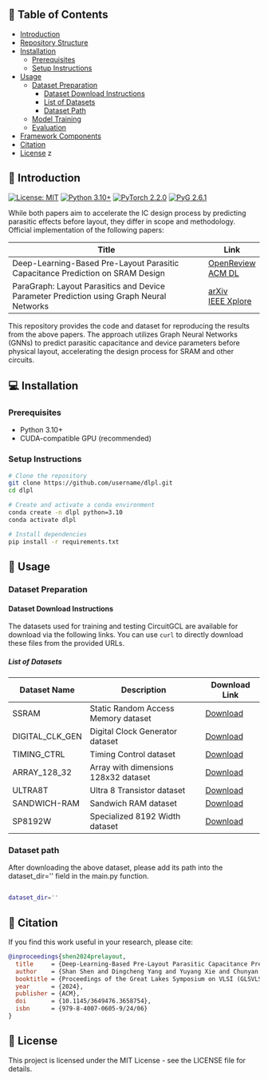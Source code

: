 
## 📑 Table of Contents

- [Introduction](#-introduction)
- [Repository Structure](#repository-structure)
- [Installation](#-installation)
  - [Prerequisites](#prerequisites)
  - [Setup Instructions](#setup-instructions)
- [Usage](#-usage)
  - [Dataset Preparation](#dataset-preparation)
    - [Dataset Download Instructions](#dataset-download-instructions)
    - [List of Datasets](#list-of-datasets)
    - [Dataset Path](#dataset-path)
  - [Model Training](#model-training)
  - [Evaluation](#evaluation)
- [Framework Components](#framework-components)
- [Citation](#-citation)
- [License](#-license)
z



## 🧠 Introduction
[![License: MIT](https://img.shields.io/badge/License-MIT-yellow.svg)](https://opensource.org/licenses/MIT)
[![Python 3.10+](https://img.shields.io/badge/python-3.10+-blue.svg)](https://www.python.org/downloads/release/python-310/)
[![PyTorch 2.2.0](https://img.shields.io/badge/PyTorch-2.2.0-red)](https://pytorch.org/get-started/previous-versions/#v220)
[![PyG 2.6.1](https://img.shields.io/badge/PyG-2.6.1-orange)](https://pytorch-geometric.readthedocs.io/en/2.6.1/)

While both papers aim to accelerate the IC design process by predicting parasitic effects before layout, they differ in scope and methodology.
Official implementation of the following papers:

| Title                                                                                    | Link                                                                                                                 |
| ---------------------------------------------------------------------------------------- | -------------------------------------------------------------------------------------------------------------------- |
| Deep-Learning-Based Pre-Layout Parasitic Capacitance Prediction on SRAM Design           | [OpenReview](https://openreview.net/forum?id=xkljKdGe4E)<br>[ACM DL](https://dl.acm.org/doi/10.1145/3649476.3658754) |
| ParaGraph: Layout Parasitics and Device Parameter Prediction using Graph Neural Networks | [arXiv](https://arxiv.org/abs/2502.09263)<br>[IEEE Xplore](https://ieeexplore.ieee.org/document/9218515)             |


This repository provides the code and dataset for reproducing the results from the above papers. The approach utilizes Graph Neural Networks (GNNs) to predict parasitic capacitance and device parameters before physical layout, accelerating the design process for SRAM and other circuits.


## 💻 Installation

### Prerequisites

- Python 3.10+
- CUDA-compatible GPU (recommended)

### Setup Instructions

```bash
# Clone the repository
git clone https://github.com/username/dlpl.git
cd dlpl

# Create and activate a conda environment
conda create -n dlpl python=3.10
conda activate dlpl

# Install dependencies
pip install -r requirements.txt
```

## 🚀 Usage

### Dataset Preparation

#### Dataset Download Instructions

The datasets used for training and testing CircuitGCL are available for download via the following links. You can use `curl` to directly download these files from the provided URLs.

##### List of Datasets

| Dataset Name    | Description                          | Download Link                                                                              |
| --------------- | ------------------------------------ | ------------------------------------------------------------------------------------------ |
| SSRAM           | Static Random Access Memory dataset  | [Download](https://circuitgcl-sram.s3.ap-southeast-2.amazonaws.com/raw/ssram.pt)           |
| DIGITAL_CLK_GEN | Digital Clock Generator dataset      | [Download](https://circuitgcl-sram.s3.ap-southeast-2.amazonaws.com/raw/digtime.pt)         |
| TIMING_CTRL     | Timing Control dataset               | [Download](https://circuitgcl-sram.s3.ap-southeast-2.amazonaws.com/raw/timing_ctrl.pt)     |
| ARRAY_128_32    | Array with dimensions 128x32 dataset | [Download](https://circuitgcl-sram.s3.ap-southeast-2.amazonaws.com/raw/array_128_32_8t.pt) |
| ULTRA8T         | Ultra 8 Transistor dataset           | [Download](https://circuitgcl-sram.s3.ap-southeast-2.amazonaws.com/raw/ultra8t.pt)         |
| SANDWICH-RAM    | Sandwich RAM dataset                 | [Download](https://circuitgcl-sram.s3.ap-southeast-2.amazonaws.com/raw/sandwich.pt)        |
| SP8192W         | Specialized 8192 Width dataset       | [Download](https://circuitgcl-sram.s3.ap-southeast-2.amazonaws.com/raw/sp8192w.pt)         |

### Dataset path
After downloading the above dataset, please add its path into the dataset_dir='' field in the main.py function.
```bash

dataset_dir=''
```

## 📖 Citation

If you find this work useful in your research, please cite:

```bibtex
@inproceedings{shen2024prelayout,
  title     = {Deep-Learning-Based Pre-Layout Parasitic Capacitance Prediction on SRAM Designs},
  author    = {Shan Shen and Dingcheng Yang and Yuyang Xie and Chunyan Pei and Wenjian Yu and Bei Yu},
  booktitle = {Proceedings of the Great Lakes Symposium on VLSI (GLSVLSI)},
  year      = {2024},
  publisher = {ACM},
  doi       = {10.1145/3649476.3658754},
  isbn      = {979-8-4007-0605-9/24/06}
}
```

## 📄 License

This project is licensed under the MIT License - see the LICENSE file for details.
